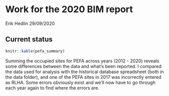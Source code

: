 Work for the 2020 BIM report
================
Erik Hedlin
29/09/2020

## Current status

``` r
knitr::kable(pefa_summary)
```

Summing the occupied sites for PEFA across years (2012 - 2020) reveals
some differences between the data and what’s been reported. I compared
the data used for analysis with the historical database spreadsheet
(both in the data folder), and one of the PEFA sites in 2017 was
incorrectly entered as RLHA. Some errors obviously exist and we’ll now
have to go through each year again to find where the errors are.
